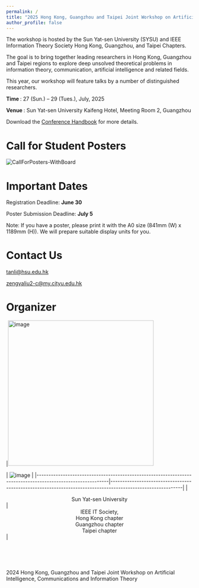 ```yaml
---
permalink: /
title: "2025 Hong Kong, Guangzhou and Taipei Joint Workshop on Artificial Intelligence, Communications and Information Theory (AICIT2025)"
author_profile: false
---
```



The workshop is hosted by the Sun Yat-sen University (SYSU) and IEEE Information Theory Society Hong Kong, Guangzhou, and Taipei Chapters. 

The goal is to bring together leading researchers in Hong Kong, Guangzhou and Taipei regions to explore deep unsolved theoretical problems in information theory, communication, artificial intelligence and related fields.

This year, our workshop will feature talks by a number of distinguished researchers.

<strong> Time </strong>: 27 (Sun.) – 29 (Tues.), July, 2025


<strong> Venue </strong>: Sun Yat-sen University Kaifeng Hotel, Meeting Room 2, Guangzhou


Download the [Conference Handbook](https://qr61.cn/on1kVO/qEEeE5A) for more details.




Call for Student Posters
=====
![CallForPosters-WithBoard](https://github.com/user-attachments/assets/93ff4602-1215-459a-923f-35aaadb250af)


Important Dates
=====

Registration Deadline: <strong> June 30 </strong>

Poster Submission Deadline: <strong> July 5 </strong>

Note: If you have a poster, please print it with the A0 size (841mm (W) x 1189mm (H)). We will prepare suitable display units for you.

Contact Us
=====

tanli@hsu.edu.hk

zengyaliu2-c@my.cityu.edu.hk

Organizer
=====

|<img width="393" alt="image" src="https://github.com/user-attachments/assets/42d2d296-9a2a-4bb5-a137-d20c738e7b7c" />

 | ![image](https://github.com/HKGZTP/HKGZTP.github.io/assets/167737479/6d2ee4ec-2412-4e2c-a8ff-6e328fdf5258) |
|------------------------------------------------------------------------------------------------------------|------------------------------------------------------------------------------------------------------------|
| <center>Sun Yat-sen University</center>                            | <center>IEEE IT Society, <br> Hong Kong chapter <br> Guangzhou chapter <br> Taipei chapter</center>         |



<br /><br /><br />


2024 Hong Kong, Guangzhou and Taipei Joint Workshop on Artificial Intelligence, Communications and Information Theory




